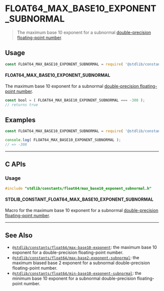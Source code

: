 <!--

@license Apache-2.0

Copyright (c) 2018 The Stdlib Authors.

Licensed under the Apache License, Version 2.0 (the "License");
you may not use this file except in compliance with the License.
You may obtain a copy of the License at

   http://www.apache.org/licenses/LICENSE-2.0

Unless required by applicable law or agreed to in writing, software
distributed under the License is distributed on an "AS IS" BASIS,
WITHOUT WARRANTIES OR CONDITIONS OF ANY KIND, either express or implied.
See the License for the specific language governing permissions and
limitations under the License.

-->

# FLOAT64_MAX_BASE10_EXPONENT_SUBNORMAL

> The maximum base 10 exponent for a subnormal [double-precision floating-point number][ieee754].

<section class="usage">

## Usage

<!-- eslint-disable id-length -->

```javascript
const FLOAT64_MAX_BASE10_EXPONENT_SUBNORMAL = require( '@stdlib/constants/float64/max-base10-exponent-subnormal' );
```

#### FLOAT64_MAX_BASE10_EXPONENT_SUBNORMAL

The maximum base 10 exponent for a subnormal [double-precision floating-point number][ieee754].

<!-- eslint-disable id-length -->

```javascript
const bool = ( FLOAT64_MAX_BASE10_EXPONENT_SUBNORMAL === -308 );
// returns true
```

</section>

<!-- /.usage -->

<section class="examples">

## Examples

<!-- TODO: better example -->

<!-- eslint no-undef: "error" -->

<!-- eslint-disable id-length -->

```javascript
const FLOAT64_MAX_BASE10_EXPONENT_SUBNORMAL = require( '@stdlib/constants/float64/max-base10-exponent-subnormal' );

console.log( FLOAT64_MAX_BASE10_EXPONENT_SUBNORMAL );
// => -308
```

</section>

<!-- /.examples -->

<!-- C interface documentation. -->

* * *

<section class="c">

## C APIs

<!-- Section to include introductory text. Make sure to keep an empty line after the intro `section` element and another before the `/section` close. -->

<section class="intro">

</section>

<!-- /.intro -->

<!-- C usage documentation. -->

<section class="usage">

### Usage

```c
#include "stdlib/constants/float64/max_base10_exponent_subnormal.h"
```

#### STDLIB_CONSTANT_FLOAT64_MAX_BASE10_EXPONENT_SUBNORMAL

Macro for the maximum base 10 exponent for a subnormal [double-precision floating-point number][ieee754].

</section>

<!-- /.usage -->

<!-- C API usage notes. Make sure to keep an empty line after the `section` element and another before the `/section` close. -->

<section class="notes">

</section>

<!-- /.notes -->

<!-- C API usage examples. -->

<section class="examples">

</section>

<!-- /.examples -->

</section>

<!-- /.c -->

<!-- Section for related `stdlib` packages. Do not manually edit this section, as it is automatically populated. -->

<section class="related">

* * *

## See Also

-   <span class="package-name">[`@stdlib/constants/float64/max-base10-exponent`][@stdlib/constants/float64/max-base10-exponent]</span><span class="delimiter">: </span><span class="description">the maximum base 10 exponent for a double-precision floating-point number.</span>
-   <span class="package-name">[`@stdlib/constants/float64/max-base2-exponent-subnormal`][@stdlib/constants/float64/max-base2-exponent-subnormal]</span><span class="delimiter">: </span><span class="description">the maximum biased base 2 exponent for a subnormal double-precision floating-point number.</span>
-   <span class="package-name">[`@stdlib/constants/float64/min-base10-exponent-subnormal`][@stdlib/constants/float64/min-base10-exponent-subnormal]</span><span class="delimiter">: </span><span class="description">the minimum base 10 exponent for a subnormal double-precision floating-point number.</span>

</section>

<!-- /.related -->

<!-- Section for all links. Make sure to keep an empty line after the `section` element and another before the `/section` close. -->

<section class="links">

[ieee754]: https://en.wikipedia.org/wiki/IEEE_754-1985

<!-- <related-links> -->

[@stdlib/constants/float64/max-base10-exponent]: https://github.com/stdlib-js/stdlib/tree/develop/lib/node_modules/%40stdlib/constants/float64/max-base10-exponent

[@stdlib/constants/float64/max-base2-exponent-subnormal]: https://github.com/stdlib-js/stdlib/tree/develop/lib/node_modules/%40stdlib/constants/float64/max-base2-exponent-subnormal

[@stdlib/constants/float64/min-base10-exponent-subnormal]: https://github.com/stdlib-js/stdlib/tree/develop/lib/node_modules/%40stdlib/constants/float64/min-base10-exponent-subnormal

<!-- </related-links> -->

</section>

<!-- /.links -->
